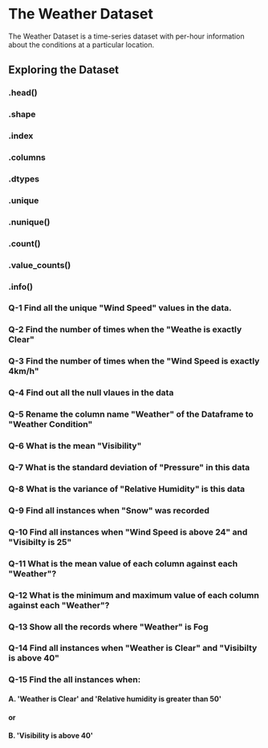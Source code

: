 # The Weather Dataset
<p> 
The Weather Dataset is a time-series dataset with per-hour information about the conditions at a particular location.
<p>

## Exploring the Dataset 
### .head()
### .shape
### .index
### .columns
### .dtypes
### .unique
### .nunique()
### .count() 
### .value_counts()
### .info()

### Q-1 Find all the unique "Wind Speed" values in the data.

### Q-2 Find the number of times when the "Weathe is exactly Clear"

### Q-3 Find the number of times when the "Wind Speed is exactly 4km/h" 

### Q-4 Find out all the null vlaues in the data

### Q-5 Rename the column name "Weather" of the Dataframe to "Weather Condition"

### Q-6 What is the mean "Visibility"

### Q-7 What is the standard deviation of "Pressure" in this data

### Q-8 What is the variance of "Relative Humidity" is this data

### Q-9 Find all instances when "Snow" was recorded

### Q-10 Find all instances when "Wind Speed is above 24" and "Visibilty is 25"

### Q-11 What is the mean value of each column against each "Weather"?

### Q-12 What is the minimum and maximum value of each column against each "Weather"?

### Q-13 Show all the records where "Weather" is Fog

### Q-14 Find all instances when "Weather is Clear" and "Visibilty is above 40"

### Q-15 Find the all instances when:

#### A. 'Weather is Clear' and 'Relative humidity is greater than 50'
#### or
#### B. 'Visibility is above 40'
